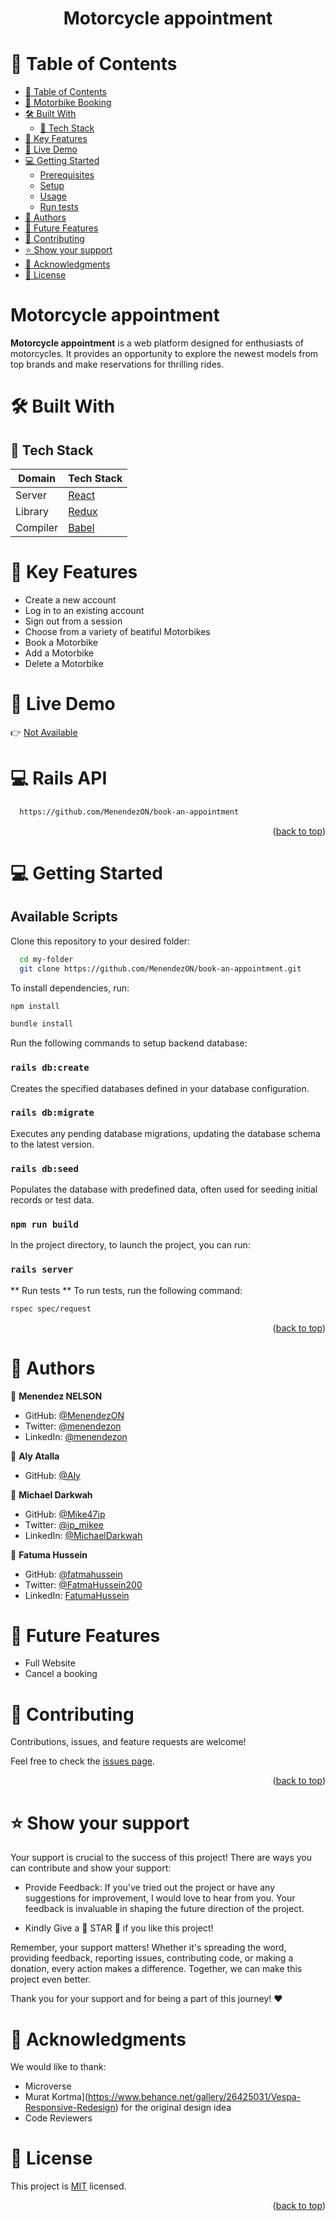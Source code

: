 <a name="readme-top"></a>

<div align="center">
  <h1><b> Motorcycle appointment </b></h1>
</div>

<!-- TABLE OF CONTENTS -->

# 📗 Table of Contents

- [📗 Table of Contents](#-table-of-contents)
- [💸 Motorbike Booking ](#-Motorbike-booking-)
- [🛠 Built With ](#-built-with-)
  - [📌 Tech Stack ](#-tech-stack-)
- [🎲 Key Features ](#-key-features-)
- [🚀 Live Demo](#-live-demo-)
- [💻 Getting Started ](#-getting-started-)
  - [Prerequisites](#prerequisites)
  - [Setup](#setup)
  - [Usage](#usage)
  - [Run tests](#run-tests)
- [👥 Authors ](#-authors-)
- [🔭 Future Features ](#-future-features-)
- [🤝 Contributing ](#-contributing-)
- [⭐️ Show your support ](#️-show-your-support-)
- [🙏 Acknowledgments ](#-acknowledgments-)
- [📝 License ](#-license-)

<!-- PROJECT DESCRIPTION -->

# Motorcycle appointment <a name="about-project"></a>

**Motorcycle appointment** is a web platform designed for enthusiasts of motorcycles. It provides an opportunity to explore the newest models from top brands and make reservations for thrilling rides.


# 🛠 Built With <a name="built-with"></a>

## 📌 Tech Stack <a name="tech-stack"></a>

| Domain | Tech Stack |
|--------|--------|
| Server | <a href="https://github.com/facebook/create-react-app">React</a> |
| Library | <a href="https://redux.js.org/">Redux</a> |
| Compiler | <a href="https://babeljs.io/docs/">Babel</a> |

<!-- Features -->

# 🎲 Key Features <a name="key-features"></a>

- Create a new account
- Log in to an existing account
- Sign out from a session
- Choose from a variety of beatiful Motorbikes
- Book a Motorbike 
- Add a Motorbike
- Delete a Motorbike 

# 🚀 Live Demo <a name="live-demo"></a>

👉 [Not Available](https://....)

# 💻 Rails API <a name="rails-api"></a>

```sh
  https://github.com/MenendezON/book-an-appointment
```

<p align="right">(<a href="#readme-top">back to top</a>)</p>
<!-- GETTING STARTED -->

# 💻 Getting Started<a name="getting-started"></a>


## Available Scripts

Clone this repository to your desired folder:

```sh
  cd my-folder
  git clone https://github.com/MenendezON/book-an-appointment.git
```

To install dependencies, run:

```sh
npm install

bundle install
```

Run the following commands to setup backend database:

### `rails db:create`

Creates the specified databases defined in your database configuration.

### `rails db:migrate`

Executes any pending database migrations, updating the database schema to the latest version.

### `rails db:seed`

Populates the database with predefined data, often used for seeding initial records or test data.

### `npm run build`

In the project directory, to launch the project, you can run:

### `rails server`

** Run tests **
To run tests, run the following command:

```sh
rspec spec/request

``````

<p align="right">(<a href="#readme-top">back to top</a>)</p>

<!-- AUTHORS -->

# 👥 Authors <a name="authors"></a>

👤 **Menendez NELSON**

- GitHub: [@MenendezON](https://github.com/MenendezON)
- Twitter: [@menendezon](https://twitter.com/menendezon)
- LinkedIn: [@menendezon](https://linkedin.com/in/menendezon)

🤑 **Aly Atalla**

- GitHub: [@Aly](https://github.com/AlyAtalla)

🤑 **Michael Darkwah**

- GitHub: [@Mike47ip](https://github.com/Mike47ip)
- Twitter: [@ip_mikee](https://twitter.com/ip_mikee)
- LinkedIn: [@MichaelDarkwah](https://www.linkedin.com/in/michael-darkwah-81a039141/)

🤑 **Fatuma Hussein**

- GitHub: [@fatmahussein](https://github.com/fatmahussein)
- Twitter: [@FatmaHussein200](https://twitter.com/@FatmaHussein200)
- LinkedIn: [FatumaHussein](https://www.linkedin.com/in/fatuma-hussein-48149917b)

<!-- FUTURE FEATURES -->

# 🔭 Future Features <a name="future-features"></a>

  - Full Website
  - Cancel a booking

<!-- CONTRIBUTING -->

# 🤝 Contributing <a name="contributing"></a>

Contributions, issues, and feature requests are welcome!

Feel free to check the [issues page](https://github.com/MenendezON/book-an-appointment/issues).
 
<p align="right">(<a href="#readme-top">back to top</a>)</p>

<!-- SUPPORT -->

# ⭐️ Show your support <a name="support"></a>

Your support is crucial to the success of this project! There are ways you can contribute and show your support:

- Provide Feedback: If you've tried out the project or have any suggestions for improvement, I would love to hear from you. Your feedback is invaluable in shaping the future direction of the project.

- Kindly Give a 🌟 STAR 🌟 if you like this project!

Remember, your support matters! Whether it's spreading the word, providing feedback, reporting issues, contributing code, or making a donation, every action makes a difference. Together, we can make this project even better.

Thank you for your support and for being a part of this journey! ❤️

<!-- ACKNOWLEDGEMENTS -->

# 🙏 Acknowledgments <a name="acknowledgements"></a>

We would like to thank: 
- Microverse
- Murat Kortma](https://www.behance.net/gallery/26425031/Vespa-Responsive-Redesign) for the original design idea
- Code Reviewers

<!-- LICENSE -->

# 📝 License <a name="license"></a>

This project is [MIT](https://github.com/MenendezON/book-an-appointment/blob/dev/LICENSE) licensed.

<p align="right">(<a href="#readme-top">back to top</a>)</p>